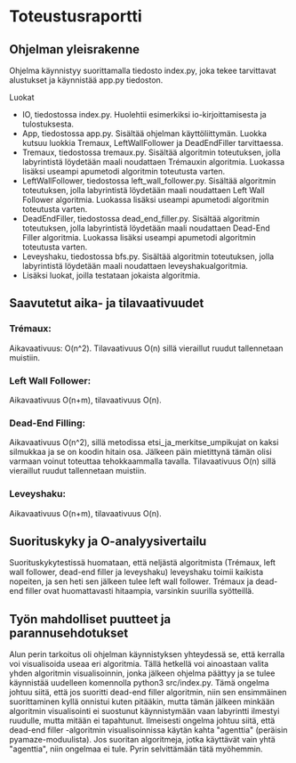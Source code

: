# Toteustusraportti

## Ohjelman yleisrakenne

Ohjelma käynnistyy suorittamalla tiedosto index.py, joka tekee tarvittavat alustukset ja käynnistää app.py tiedoston.

Luokat
- IO, tiedostossa index.py. Huolehtii esimerkiksi io-kirjoittamisesta ja tulostuksesta.
- App, tiedostossa app.py. Sisältää ohjelman käyttöliittymän. Luokka kutsuu luokkia Tremaux, LeftWallFollower ja DeadEndFiller tarvittaessa.
- Tremaux, tiedostossa tremaux.py. Sisältää algoritmin toteutuksen, jolla labyrintistä löydetään maali noudattaen Trémauxin algoritmia. Luokassa lisäksi useampi apumetodi algoritmin toteutusta varten.
- LeftWallFollower, tiedostossa left_wall_follower.py. Sisältää algoritmin toteutuksen, jolla labyrintistä löydetään maali noudattaen Left Wall Follower algoritmia. Luokassa lisäksi useampi apumetodi algoritmin toteutusta varten.
- DeadEndFiller, tiedostossa dead_end_filler.py. Sisältää algoritmin toteutuksen, jolla labyrintistä löydetään maali noudattaen Dead-End Filler algoritmia. Luokassa lisäksi useampi apumetodi algoritmin toteutusta varten.
- Leveyshaku, tiedostossa bfs.py. Sisältää algoritmin toteutuksen, jolla labyrintistä löydetään maali noudattaen leveyshakualgoritmia.
- Lisäksi luokat, joilla testataan jokaista algoritmia.


## Saavutetut aika- ja tilavaativuudet

### Trémaux:

Aikavaativuus: O(n^2). Tilavaativuus O(n) sillä vieraillut ruudut tallennetaan muistiin.

### Left Wall Follower:

Aikavaativuus O(n+m), tilavaativuus O(n).

### Dead-End Filling:

Aikavaativuus O(n^2), sillä metodissa etsi_ja_merkitse_umpikujat on kaksi silmukkaa ja se on koodin hitain osa. Jälkeen päin mietittynä tämän olisi varmaan voinut toteuttaa tehokkaammalla tavalla. Tilavaativuus O(n) sillä vieraillut ruudut tallennetaan muistiin.

### Leveyshaku: 

Aikavaativuus O(n+m), tilavaativuus O(n).


## Suorituskyky ja O-analyysivertailu

Suorituskykytestissä huomataan, että neljästä algoritmista (Trémaux, left wall follower, dead-end filler ja leveyshaku) leveyshaku toimii kaikista nopeiten, ja sen heti sen jälkeen tulee left wall follower. Trémaux ja dead-end filler ovat huomattavasti hitaampia, varsinkin suurilla syötteillä.

## Työn mahdolliset puutteet ja parannusehdotukset

Alun perin tarkoitus oli ohjelman käynnistyksen yhteydessä se, että kerralla voi visualisoida useaa eri algoritmia. Tällä hetkellä voi ainoastaan valita
yhden algoritmin visualisoinnin, jonka jälkeen ohjelma päättyy ja se tulee käynnistää uudelleen komennolla python3 src/index.py. Tämä ongelma johtuu siitä,
että jos suoritti dead-end filler algoritmin, niin sen ensimmäinen suorittaminen kyllä onnistui kuten pitääkin, mutta tämän jälkeen minkään algoritmin visualisointi ei suostunut käynnistymään vaan labyrintti ilmestyi ruudulle, mutta mitään ei tapahtunut. Ilmeisesti ongelma johtuu siitä, että dead-end filler -algoritmin visualisoinnissa käytän kahta "agenttia" (peräisin pyamaze-moduulista). Jos suoritan algoritmeja, jotka käyttävät vain yhtä "agenttia", niin ongelmaa ei tule. Pyrin selvittämään tätä myöhemmin.
